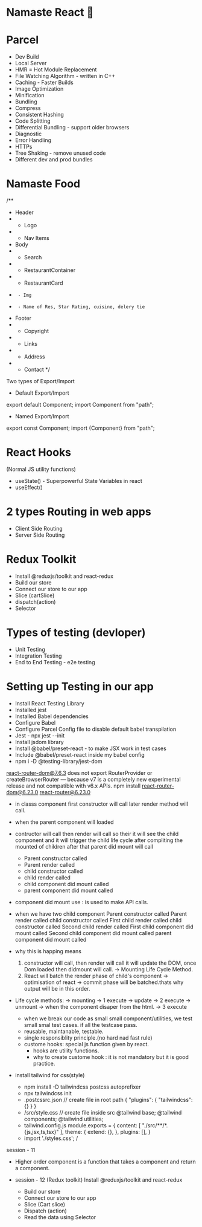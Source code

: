 # Namaste React 🚀


# Parcel
- Dev Build
- Local Server
- HMR = Hot Module Replacement
- File Watching Algorithm - written in C++
- Caching - Faster Builds
- Image Optimization
- Minification
- Bundling
- Compress
- Consistent Hashing
- Code Splitting
- Differential Bundling - support older browsers
- Diagnostic
- Error Handling
- HTTPs
- Tree Shaking - remove unused code
- Different dev and prod bundles



# Namaste Food


/**
 * Header
 *  - Logo
 *  - Nav Items
 * Body
 *  - Search
 *  - RestaurantContainer
 *    - RestaurantCard
 *      - Img
 *      - Name of Res, Star Rating, cuisine, delery tie
 * Footer
 *  - Copyright
 *  - Links
 *  - Address
 *  - Contact
 */



 Two types of Export/Import


- Default Export/Import

export default Component;
import Component from "path";


- Named Export/Import

export const Component;
import {Component} from "path";


# React Hooks
 (Normal JS utility functions)
- useState() - Superpowerful State Variables in react
- useEffect()



#  2 types Routing in web apps
 - Client Side Routing
 - Server Side Routing




 # Redux Toolkit
  - Install @reduxjs/toolkit and react-redux
  - Build our store
  - Connect our store to our app
  - Slice (cartSlice)
  - dispatch(action)
  - Selector


# Types of testing (devloper)
 - Unit Testing
 - Integration Testing
 - End to End Testing - e2e testing

# Setting up Testing in our app
 - Install React Testing Library
 - Installed jest
 - Installed Babel dependencies
 - Configure Babel 
 - Configure Parcel Config file to disable default babel transpilation 
 - Jest  - npx jest --init
 - Install jsdom library
 - Install @babel/preset-react - to make JSX work in test cases
 - Include @babel/preset-react inside my babel config
 - npm i -D @testing-library/jest-dom


react-router-dom@7.6.3 does not export RouterProvider or createBrowserRouter — because v7 is a completely new experimental release and not compatible with v6.x APIs.
npm install react-router-dom@6.23.0 react-router@6.23.0


- in classs component first constructor will call later render method will call.
- when the parent component will loaded
 - contructor will call then render will call so their it will see the child component and it will trigger the child life cycle after compliting the mounted of children after that parent did mount will call
    - Parent constructor called
    - Parent render called
    - child constructor called
    - child render called
    - child component did mount called
    - parent component did mount called

  - component did mount use : is used to make API calls.
  - when we have two child component
    Parent constructor called
    Parent render called
    child constructor called
    First child render called
    child constructor called
    Second child render called
    First child component did mount called
    Second child component did mount called
    parent component did mount called
  - why this is happing means
    1) constructor will call, then render will call it will update the DOM, once Dom loaded then didmount will call. -> Mounting Life Cycle Method.
    2) React will batch the render phase of child's component -> optimisation of react -> commit phase will be batched.thats why output will be in this order.

  - Life cycle methods:
    -> mounting -> 1 execute
    -> update -> 2 execute
    -> unmount -> when the component disaper from the html. -> 3 execute


    - when we break our code as small small component/utilities, we test small smal test cases. if all the testcase pass.
    - reusable, maintanable, testable.
    - single responsiblity principle.(no hard nad fast rule)
    - custome hooks: special js function given by react.
      - hooks are utility functions.
      - why to create custome hook : it is not mandatory but it is good practice.


- install tailwind for css(style)
  - npm install -D tailwindcss postcss autoprefixer
  - npx tailwindcss init
  -   .postcssrc.json // create file in root path
      {
        "plugins": {
          "tailwindcss": {}
        }
      }
  - /src/style.css // create file inside src
    @tailwind base;
    @tailwind components;
    @tailwind utilities;
  - tailwind.config.js
    module.exports = {
      content: [
        "./src/**/*.{js,jsx,ts,tsx}"
      ],
      theme: {
        extend: {},
      },
      plugins: [],
    }
  - import './styles.css'; /    <link href="/dist/output.css" rel="stylesheet">


session - 11
- Higher order component is a function that takes a component and return a component.
      

- session - 12 (Redux toolkit)
  Install @reduxjs/toolkit and react-redux
  - Build our store
  - Connect our store to our app
  - Slice (Cart slice)
  - Dispatch (action)
  - Read the data using Selector

 